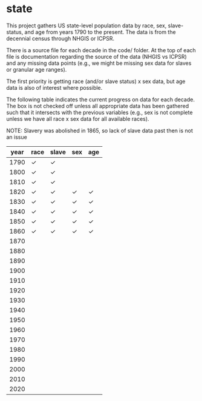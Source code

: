 # state
This project gathers US state-level population data by race, sex, slave-status, 
and age from years 1790 to the present. The data is from the decennial 
census through NHGIS or ICPSR.

There is a source file for each decade in the code/ folder. At the top of each
file is documentation regarding the source of the data (NHGIS vs ICPSR) and any
missing data points (e.g., we might be missing sex data for slaves or granular
age ranges).

The first priority is getting race (and/or slave status) x sex data, but age
data is also of interest where possible.

The following table indicates the current progress on data for each
decade. The box is not checked off unless all appropriate data has been 
gathered such that it intersects with the previous variables (e.g., sex is 
not complete unless we have all race x sex data for all available races).

NOTE: Slavery was abolished in 1865, so lack of slave data past then is not 
an issue

| year | race     | slave    | sex      | age      |
|------|----------|----------|----------|----------|
| 1790 | &check;  | &check;  |          |          |
| 1800 | &check;  | &check;  |          |          |
| 1810 | &check;  | &check;  |          |          |
| 1820 | &check;  | &check;  | &check;  | &check;  |
| 1830 | &check;  | &check;  | &check;  | &check;  |
| 1840 | &check;  | &check;  | &check;  | &check;  |
| 1850 | &check;  | &check;  | &check;  | &check;  |
| 1860 | &check;  | &check;  | &check;  | &check;  |
| 1870 |          |          |          |          |
| 1880 |          |          |          |          |
| 1890 |          |          |          |          |
| 1900 |          |          |          |          |
| 1910 |          |          |          |          |
| 1920 |          |          |          |          |
| 1930 |          |          |          |          |
| 1940 |          |          |          |          |
| 1950 |          |          |          |          |
| 1960 |          |          |          |          |
| 1970 |          |          |          |          |
| 1980 |          |          |          |          |
| 1990 |          |          |          |          |
| 2000 |          |          |          |          |
| 2010 |          |          |          |          |
| 2020 |          |          |          |          |